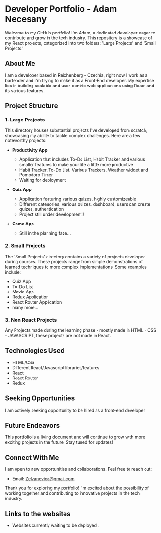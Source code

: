 # Developer Portfolio - Adam Necesany

Welcome to my GitHub portfolio! I'm Adam, a dedicated developer eager to contribute and grow in the tech industry. This repository is a showcase of my React projects, categorized into two folders: 'Large Projects' and 'Small Projects.'

## About Me

I am a developer based in Reichenberg - Czechia, right now I work as a bartender and I'm trying to make it as a Front-End developer. My expertise lies in building scalable and user-centric web applications using React and its various features.

## Project Structure

### 1. Large Projects

This directory houses substantial projects I've developed from scratch, showcasing my ability to tackle complex challenges. Here are a few noteworthy projects:

- **Productivity App**
  - Application that includes To-Do List, Habit Tracker and various smaller features to make your life a little more productive
  - Habit Tracker, To-Do List, Various Trackers, Weather widget and Pomodoro Timer
  - Waiting for deployment

- **Quiz App**
  - Application featuring various quizes, highly customizeable
  - Different categories, various quizes, dashboard, users can create quizes, authentication
  - Project still under development!!

- **Game App**
  - Still in the planning faze...


### 2. Small Projects

The 'Small Projects' directory contains a variety of projects developed during courses. These projects range from simple demonstrations of learned techniques to more complex implementations. Some examples include:

- Quiz App
- To-Do List
- Movie App
- Redux Application
- React Router Application
- many more...

### 3. Non React Projects
Any Projects made during the learning phase - mostly made in HTML - CSS - JAVASCRIPT, these projects are not made in React.


## Technologies Used

- HTML/CSS
- Different React/Javascript libraries/features
- React
- React Router
- Redux


## Seeking Opportunities

I am actively seeking opportunity to be hired as a front-end developer

## Future Endeavors

This portfolio is a living document and will continue to grow with more exciting projects in the future. Stay tuned for updates!

## Connect With Me

I am open to new opportunities and collaborations. Feel free to reach out:

- Email: Zelvanevico@gmail.com

Thank you for exploring my portfolio! I'm excited about the possibility of working together and contributing to innovative projects in the tech industry.

## Links to the websites

- Websites currently waiting to be deployed..

